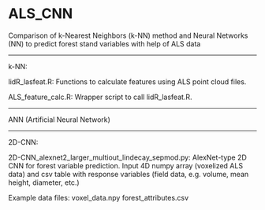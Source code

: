 # ALS_CNN
Comparison of k-Nearest Neighbors (k-NN) method and Neural Networks (NN) to predict forest stand variables with help of ALS data

---------
k-NN:

lidR_lasfeat.R:
Functions to calculate features using ALS point cloud files.

ALS_feature_calc.R:
Wrapper script to call lidR_lasfeat.R.

---------
ANN (Artificial Neural Network)

---------
2D-CNN:

2D-CNN_alexnet2_larger_multiout_lindecay_sepmod.py:
AlexNet-type 2D CNN for forest variable prediction. Input 4D numpy array (voxelized ALS data) and csv table with response variables (field data, e.g. volume, mean height, diameter, etc.)

Example data files:
voxel_data.npy
forest_attributes.csv